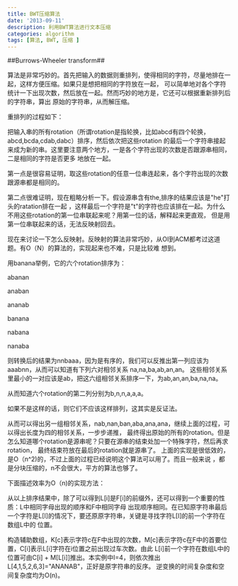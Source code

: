 ```yaml
---
title: BWT压缩算法
date: '2013-09-11'
description: 利用BWT算法进行文本压缩
categories: algorithm
tags: [算法, BWT, 压缩 ]
---
```


##Burrows-Wheeler transform##

算法是非常巧妙的。首先把输入的数据则重排列，使得相同的字符，尽量地排在一起，这样方便压缩。如果只是想把相同的字符放在一起，
可以简单地对各个字符统计一下出现次数，然后放在一起。然而巧妙的地方是，它还可以根据重新排列后的字符串，算出
原始的字符串，从而解压缩。

重排列的过程如下：

把输入串的所有rotation（所谓rotation是指轮换，比如abcd有四个轮换，abcd,bcda,cdab,dabc）排序，然后依次把这些rotation
的最后一个字符串接起来成为新的串。这里要注意两个地方，一是各个字符出现的次数是否跟源串相同，二是相同的字符是否更多
地放在一起。

第一点是很容易证明，取这些rotation的任意一位串连起来，各个字符出现的次数跟源串都是相同的。

第二点很难证明，现在粗略分析一下。假设源串含有the,排序的结果应该是"he"打头的ratation排在一起
，这样最后一个字符是"t"的字符也应该排在一起。为什么不用这些rotation的第一位串联起来呢？用第一位的话，解释起来更直观，
但是用第一位串联起来的话，无法反映射回去。

现在来讨论一下怎么反映射。反映射的算法非常巧妙，从OI到ACM都考过这道题。有O（N）的算法的，实现起来也不难，只是比较难
想到。

用banana举例，它的六个rotation排序为：

abanan

anaban

ananab

banana

nabana

nanaba

则转换后的结果为nnbaaa，因为是有序的，我们可以反推出第一列应该为aaabnn，从而可以知道有下列六对相邻关系
na,na,ba,ab,an,an。
这些相邻关系里最小的一对应该是ab，把这六组相邻关系排序一下，为ab,an,an,ba,na,na。

从而知道六个rotation的第二列分别为b,n,n,a,a,a。

如果不是这样的话，则它们不应该这样排列，这其实是反证法。

从而可以得出另一组相邻关系，nab,nan,ban,aba,ana,ana，继续上面的过程，可以得出长度为四的相邻关系，一步步递推，
最终得出原始的所有的rotation。但是怎么知道哪个rotation是源串呢？只要在源串的结束处加一个特殊字符，然后再求rotation，
最终结束符放在最后的rotation就是源串了。
上面的实现是很低效的，是O（n^2)的，不过上面的过程已经说明这个算法可以用了。而且一般来说
，都是分块压缩的，n不会很大，平方的算法也够了。

下面描述效率为O（n)的实现方法：

从以上排序结果中，除了可以得到L[i]是F[i]的前缀外，还可以得到一个重要的性质：L中相同字母出现的顺序和F中相同字母
出现顺序相同。在已知原字符串最后一个字符是L[I]的情况下，要还原原字符串，关键是寻找字符L[I]的前一个字符在数组L中的
位置。

构造辅助数组，K[c]表示字符c在F中出现的次数，M[c]表示字符c在F中的首要位置，C[i]表示L[i]字符在i位置之前出现过车次数。由此
L[i]前一个字符在数组L中的位置可由C[i] + M[L[i]]推出。本实例中I=4，则依次推出L[4,1,5,2,6,3]="ANANAB"，正好是原字符串的反序。
逆变换的时间复杂度和空间复杂度均为O(n)。
